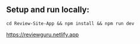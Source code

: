 ## Setup and run locally:

`cd Review-Site-App && npm install && npm run dev`

https://reviewguru.netlify.app
